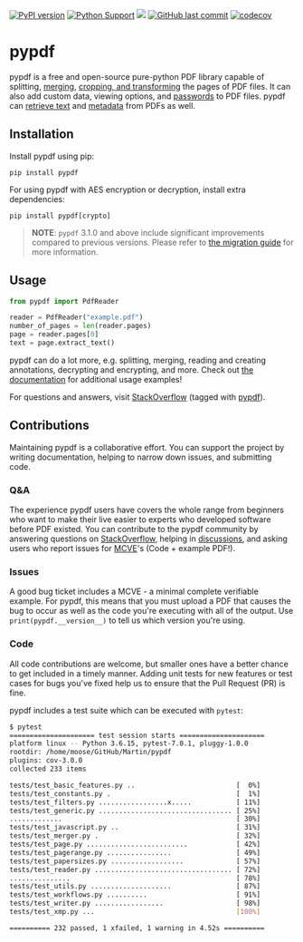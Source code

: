 [![PyPI version](https://badge.fury.io/py/pypdf.svg)](https://badge.fury.io/py/pypdf)
[![Python Support](https://img.shields.io/pypi/pyversions/pypdf.svg)](https://pypi.org/project/pypdf/)
[![](https://img.shields.io/badge/-documentation-green)](https://pypdf.readthedocs.io/en/stable/)
[![GitHub last commit](https://img.shields.io/github/last-commit/py-pdf/pypdf)](https://github.com/py-pdf/pypdf)
[![codecov](https://codecov.io/gh/py-pdf/pypdf/branch/main/graph/badge.svg?token=id42cGNZ5Z)](https://codecov.io/gh/py-pdf/pypdf)

# pypdf

pypdf is a free and open-source pure-python PDF library capable of splitting,
[merging](https://pypdf.readthedocs.io/en/stable/user/merging-pdfs.html),
[cropping, and transforming](https://pypdf.readthedocs.io/en/stable/user/cropping-and-transforming.html)
the pages of PDF files. It can also add
custom data, viewing options, and
[passwords](https://pypdf.readthedocs.io/en/stable/user/encryption-decryption.html)
to PDF files. pypdf can
[retrieve text](https://pypdf.readthedocs.io/en/stable/user/extract-text.html)
and
[metadata](https://pypdf.readthedocs.io/en/stable/user/metadata.html)
from PDFs as well.


## Installation

Install pypdf using pip:

```
pip install pypdf
```

For using pypdf with AES encryption or decryption, install extra dependencies:

```
pip install pypdf[crypto]
```

> **NOTE**: `pypdf` 3.1.0 and above include significant improvements compared to
> previous versions. Please refer to [the migration
> guide](https://pypdf.readthedocs.io/en/latest/user/migration-1-to-2.html) for
> more information.

## Usage

```python
from pypdf import PdfReader

reader = PdfReader("example.pdf")
number_of_pages = len(reader.pages)
page = reader.pages[0]
text = page.extract_text()
```

pypdf can do a lot more, e.g. splitting, merging, reading and creating
annotations, decrypting and encrypting, and more. Check out [the
documentation](https://pypdf.readthedocs.io/en/stable/) for additional usage
examples!

For questions and answers, visit
[StackOverflow](https://stackoverflow.com/questions/tagged/pypdf)
(tagged with [pypdf](https://stackoverflow.com/questions/tagged/pypdf)).

## Contributions

Maintaining pypdf is a collaborative effort. You can support the project by
writing documentation, helping to narrow down issues, and submitting code.

### Q&A

The experience pypdf users have covers the whole range from beginners who
want to make their live easier to experts who developed software before PDF
existed. You can contribute to the pypdf community by answering questions
on [StackOverflow](https://stackoverflow.com/questions/tagged/pypdf),
helping in [discussions](https://github.com/py-pdf/pypdf/discussions),
and asking users who report issues for [MCVE](https://stackoverflow.com/help/minimal-reproducible-example)'s (Code + example PDF!).


### Issues

A good bug ticket includes a MCVE - a minimal complete verifiable example.
For pypdf, this means that you must upload a PDF that causes the bug to occur
as well as the code you're executing with all of the output. Use
`print(pypdf.__version__)` to tell us which version you're using.

### Code

All code contributions are welcome, but smaller ones have a better chance to
get included in a timely manner. Adding unit tests for new features or test
cases for bugs you've fixed help us to ensure that the Pull Request (PR) is fine.

pypdf includes a test suite which can be executed with `pytest`:

```bash
$ pytest
===================== test session starts =====================
platform linux -- Python 3.6.15, pytest-7.0.1, pluggy-1.0.0
rootdir: /home/moose/GitHub/Martin/pypdf
plugins: cov-3.0.0
collected 233 items

tests/test_basic_features.py ..                         [  0%]
tests/test_constants.py .                               [  1%]
tests/test_filters.py .................x.....           [ 11%]
tests/test_generic.py ................................. [ 25%]
.............                                           [ 30%]
tests/test_javascript.py ..                             [ 31%]
tests/test_merger.py .                                  [ 32%]
tests/test_page.py .........................            [ 42%]
tests/test_pagerange.py ................                [ 49%]
tests/test_papersizes.py ..................             [ 57%]
tests/test_reader.py .................................. [ 72%]
...............                                         [ 78%]
tests/test_utils.py ....................                [ 87%]
tests/test_workflows.py ..........                      [ 91%]
tests/test_writer.py .................                  [ 98%]
tests/test_xmp.py ...                                   [100%]

========== 232 passed, 1 xfailed, 1 warning in 4.52s ==========
```
